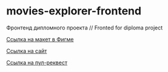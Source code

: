 # movies-explorer-frontend
Фронтенд дипломного проекта // Fronted for diploma project


[Ссылка на макет в Фигме](https://drive.google.com/drive/folders/1OFROUnXZKQvoaR4yGTWd1K7OsoRrQBRe?usp=sharing)

[Ссылка на сайт](https://movies-explorer.yandex.nomoredomains.club/)

[Ссылка на пул-реквест](https://movies-explorer.yandex.nomoredomains.club/)
